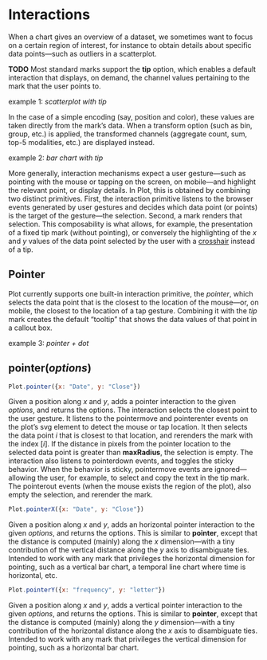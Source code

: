 <script setup>

import * as Plot from "@observablehq/plot";
import * as d3 from "d3";

</script>

# Interactions

When a chart gives an overview of a dataset, we sometimes want to focus on a certain region of interest, for instance to obtain details about specific data points—such as outliers in a scatterplot.

**TODO** Most standard marks support the **tip** option, which enables a default interaction that displays, on demand, the channel values pertaining to the mark that the user points to.

example 1: *scatterplot with tip*

In the case of a simple encoding (say, position and color), these values are taken directly from the mark’s data. When a transform option (such as bin, group, etc.) is applied, the transformed channels (aggregate count, sum, top-5 modalities, etc.) are displayed instead.

example 2: *bar chart with tip*

More generally, interaction mechanisms expect a user gesture—such as pointing with the mouse or tapping on the screen, on mobile—and highlight the relevant point, or display details. In Plot, this is obtained by combining two distinct primitives. First, the interaction primitive listens to the browser events generated by user gestures and decides which data point (or points) is the target of the gesture—the selection. Second, a mark renders that selection. This composability is what allows, for example, the presentation of a fixed tip mark (without pointing), or conversely the highlighting of the *x* and *y* values of the data point selected by the user with a [crosshair](../marks/crosshair.md) instead of a tip.

## Pointer

Plot currently supports one built-in interaction primitive, the *pointer*, which selects the data point that is the closest to the location of the mouse—or, on mobile, the closest to the location of a tap gesture. Combining it with the *tip* mark creates the default “tooltip” that shows the data values of that point in a callout box.

example 3: *pointer + dot*



<!--
## Brush

## Lasso

## Keyboard

## Zoom

-->


## pointer(*options*)

```js
Plot.pointer({x: "Date", y: "Close"})
```

Given a position along *x* and *y*, adds a pointer interaction to the given *options*, and returns the options. The interaction selects the closest point to the user gesture. It listens to the pointermove and pointerenter events on the plot’s svg element to detect the mouse or tap location. It then selects the data point *i* that is closest to that location, and rerenders the mark with the index [*i*]. If the distance in pixels from the pointer location to the selected data point is greater than **maxRadius**, the selection is empty. The interaction also listens to pointerdown events, and toggles the sticky behavior. When the behavior is sticky, pointermove events are ignored—allowing the user, for example, to select and copy the text in the tip mark. The pointerout events (when the mouse exists the region of the plot), also empty the selection, and rerender the mark.

```js
Plot.pointerX({x: "Date", y: "Close"})
```

Given a position along *x* and *y*, adds an horizontal pointer interaction to the given *options*, and returns the options. This is similar to **pointer**, except that the distance is computed (mainly) along the *x* dimension—with a tiny contribution of the vertical distance along the *y* axis to disambiguate ties. Intended to work with any mark that privileges the horizontal dimension for pointing, such as a vertical bar chart, a temporal line chart where time is horizontal, etc.

```js
Plot.pointerY({x: "frequency", y: "letter"})
```

Given a position along *x* and *y*, adds a vertical pointer interaction to the given *options*, and returns the options. This is similar to **pointer**, except that the distance is computed (mainly) along the *y* dimension—with a tiny contribution of the horizontal distance along the *x* axis to disambiguate ties. Intended to work with any mark that privileges the vertical dimension for pointing, such as a horizontal bar chart. 